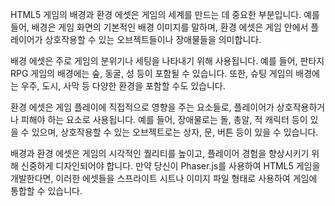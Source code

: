 HTML5 게임의 배경과 환경 에셋은 게임의 세계를 만드는 데 중요한 부분입니다. 예를 들어, 배경은 게임 화면의 기본적인 배경 이미지를 말하며, 환경 에셋은 게임 안에서 플레이어가 상호작용할 수 있는 오브젝트들이나 장애물들을 의미합니다.

배경 에셋은 주로 게임의 분위기나 세팅을 나타내기 위해 사용됩니다. 예를 들어, 판타지 RPG 게임의 배경에는 숲, 동굴, 성 등이 포함될 수 있습니다. 또한, 슈팅 게임의 배경에는 우주, 도시, 사막 등 다양한 환경을 포함할 수도 있습니다.

환경 에셋은 게임 플레이에 직접적으로 영향을 주는 요소들로, 플레이어가 상호작용하거나 피해야 하는 요소로 사용됩니다. 예를 들어, 장애물로는 돌, 총알, 적 캐릭터 등이 있을 수 있으며, 상호작용할 수 있는 오브젝트로는 상자, 문, 버튼 등이 있을 수 있습니다.

배경과 환경 에셋은 게임의 시각적인 퀄리티를 높이고, 플레이어 경험을 향상시키기 위해 신중하게 디자인되어야 합니다. 만약 당신이 Phaser.js를 사용하여 HTML5 게임을 개발한다면, 이러한 에셋들을 스프라이트 시트나 이미지 파일 형태로 사용하여 게임에 통합할 수 있습니다.